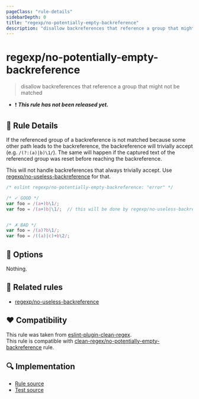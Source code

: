 ```yaml
---
pageClass: "rule-details"
sidebarDepth: 0
title: "regexp/no-potentially-empty-backreference"
description: "disallow backreferences that reference a group that might not be matched"
---
```

# regexp/no-potentially-empty-backreference

> disallow backreferences that reference a group that might not be matched

- :exclamation: <badge text="This rule has not been released yet." vertical="middle" type="error"> ***This rule has not been released yet.*** </badge>

## :book: Rule Details

If the referenced group of a backreference is not matched because some other path leads to the backreference, the backreference will trivially accept (e.g. `/(?:(a)|b)\1/`). The same will happen if the captured text of the referenced group was reset before reaching the backreference.

This will not handle backreferences that always trivially accept. Use [regexp/no-useless-backreference] for that.

<eslint-code-block>

```js
/* eslint regexp/no-potentially-empty-backreference: "error" */

/* ✓ GOOD */
var foo = /(a+)b\1/;
var foo = /(a+)b|\1/;  // this will be done by regexp/no-useless-backreference


/* ✗ BAD */
var foo = /(a)?b\1/;
var foo = /((a)|c)+b\2/;
```

</eslint-code-block>

## :wrench: Options

Nothing.

## :couple: Related rules

- [regexp/no-useless-backreference]

[regexp/no-useless-backreference]: ./no-useless-backreference.md

## :heart: Compatibility

This rule was taken from [eslint-plugin-clean-regex].  
This rule is compatible with [clean-regex/no-potentially-empty-backreference] rule.

[eslint-plugin-clean-regex]: https://github.com/RunDevelopment/eslint-plugin-clean-regex
[clean-regex/no-potentially-empty-backreference]: https://github.com/RunDevelopment/eslint-plugin-clean-regex/blob/master/docs/rules/no-potentially-empty-backreference.md

## :mag: Implementation

- [Rule source](https://github.com/ota-meshi/eslint-plugin-regexp/blob/master/lib/rules/no-potentially-empty-backreference.ts)
- [Test source](https://github.com/ota-meshi/eslint-plugin-regexp/blob/master/tests/lib/rules/no-potentially-empty-backreference.ts)
